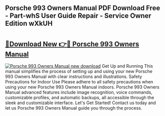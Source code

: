 ## Porsche 993 Owners Manual PDF Download Free - Part-whS User Guide Repair - Service Owner Edition wXkUH

# <h2><a href="http://cf2476.oget.top/?id=Porsche+993+Owners+Manual">🔗Download New 👉🔴 Porsche 993 Owners Manual</a></h2>

[![Porsche 993 Owners Manual new download](https://i.imgur.com/5g1atiW.png)](http://cf2476.oget.top/?id=Porsche+993+Owners+Manual)
Get Up and Running This manual simplifies the process of setting up and using your new Porsche 993 Owners Manual with clear instructions and illustrations. Safety Precautions for Indoor Use Please adhere to all safety precautions when using your new Porsche 993 Owners Manual indoors. Porsche 993 Owners Manual advanced features include image recognition, voice commands, customizable profiles, and automatic backups, all accessible through the sleek and customizable interface. Let's Get Started! Contact us today and let us Porsche 993 Owners Manual guide you through the process.

